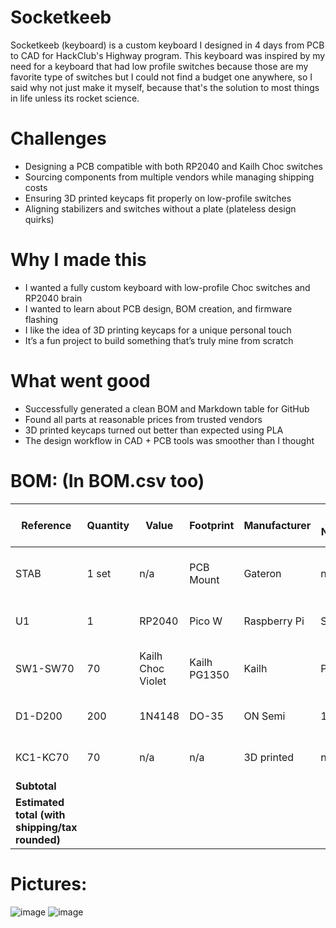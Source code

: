 # Socketkeeb
Socketkeeb (keyboard) is a custom keyboard I designed in 4 days from PCB to CAD for HackClub's Highway program.
This keyboard was inspired by my need for a keyboard that had low profile switches because those are my favorite type of switches but I could not find a budget one anywhere, so I said why not just make it myself, because that's the solution to most things in life unless its rocket science.

# Challenges
- Designing a PCB compatible with both RP2040 and Kailh Choc switches  
- Sourcing components from multiple vendors while managing shipping costs  
- Ensuring 3D printed keycaps fit properly on low-profile switches  
- Aligning stabilizers and switches without a plate (plateless design quirks)  

# Why I made this
- I wanted a fully custom keyboard with low-profile Choc switches and RP2040 brain  
- I wanted to learn about PCB design, BOM creation, and firmware flashing  
- I like the idea of 3D printing keycaps for a unique personal touch  
- It’s a fun project to build something that’s truly mine from scratch  

# What went good
- Successfully generated a clean BOM and Markdown table for GitHub  
- Found all parts at reasonable prices from trusted vendors  
- 3D printed keycaps turned out better than expected using PLA  
- The design workflow in CAD + PCB tools was smoother than I thought

# BOM: (In BOM.csv too)
| Reference | Quantity | Value | Footprint | Manufacturer | Part Number | Description | Unit Price (USD) | Total Price (USD) | Source Link |
|-----------|----------|--------|------------|--------------|--------------|-------------|------------------|------------------|-------------|
| STAB | 1 set | n/a | PCB Mount | Gateron | n/a | Gateron PCB-mounted stabilizer set (various sizes) | 8.00 | 8.00 | [Gateron](https://www.gateron.com/products/gateron-pcb-mounted-stabilizer?VariantsId=10208) |
| U1 | 1 | RP2040 | Pico W | Raspberry Pi | SC0918 | Raspberry Pi Pico W microcontroller | 7.65 | 7.65 | [DigiKey](https://www.digikey.com/en/products/detail/raspberry-pi/SC0918/16608263) |
| SW1-SW70 | 70 | Kailh Choc Violet | Kailh PG1350 | Kailh | PG1350 | Kailh low-profile Choc Violet switch (70 pcs) | 44.74 | 44.74 | [AliExpress](https://www.aliexpress.us/item/3256806826186563.html) |
| D1-D200 | 200 | 1N4148 | DO-35 | ON Semi | 1N4148 | 1N4148 100V 200mA diode (200 pcs) | 6.76 | 6.76 | [DigiKey](https://www.digikey.com/en/products/detail/onsemi/1N4148/458603) |
| KC1-KC70 | 70 | n/a | n/a | 3D printed | n/a | Custom 3D printed keycaps | 0.00 | 0.00 | n/a |
| **Subtotal** |  |  |  |  |  |  |  | **67.15** |  |
| **Estimated total (with shipping/tax rounded)** |  |  |  |  |  |  |  | **100.00** |  |

# Pictures:
![image](https://github.com/user-attachments/assets/0c2b3d44-9a00-4dfe-a43d-a4d7d46aee11)
![image](https://github.com/user-attachments/assets/02e37ef2-6147-4235-89ba-2cb975b90a06)
